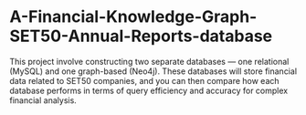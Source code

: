 # A-Financial-Knowledge-Graph-SET50-Annual-Reports-database
This project involve constructing two separate databases — one relational (MySQL) and one graph-based (Neo4j). These databases will store financial data related to SET50 companies, and you can then compare how each database performs in terms of query efficiency and accuracy for complex financial analysis.
